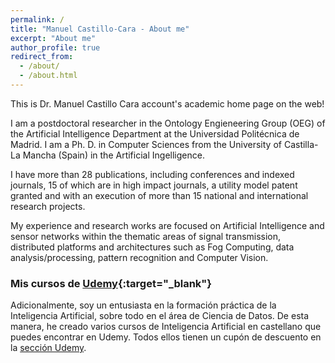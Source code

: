 ```yaml
---
permalink: /
title: "Manuel Castillo-Cara - About me"
excerpt: "About me"
author_profile: true
redirect_from: 
  - /about/
  - /about.html
---
```


This is Dr. Manuel Castillo Cara account's academic home page on the web!

I am a postdoctoral researcher in the Ontology Engieneering Group (OEG) of the Artificial Intelligence Department at the Universidad Politécnica de Madrid. I am a Ph. D. in Computer Sciences from the University of Castilla-La Mancha (Spain) in the Artificial Ingelligence. 

I have more than 28 publications, including conferences and indexed journals, 15 of which are in high impact journals, a utility model patent granted and with an execution of more than 15 national and international research projects.

My experience and research works are focused on Artificial Intelligence and sensor networks within the thematic areas of signal transmission, distributed platforms and architectures such as Fog Computing, data analysis/processing, pattern recognition and Computer Vision. 

### Mis cursos de [Udemy](https://www.manuelcastillo.eu/udemy/){:target="_blank"}
Adicionalmente, soy un entusiasta en la formación práctica de la Inteligencia Artificial, sobre todo en el área de Ciencia de Datos. De esta manera, he creado varios cursos de Inteligencia Artificial en castellano que puedes encontrar en Udemy. Todos ellos tienen un cupón de descuento en la [sección Udemy](https://www.manuelcastillo.eu/udemy/).